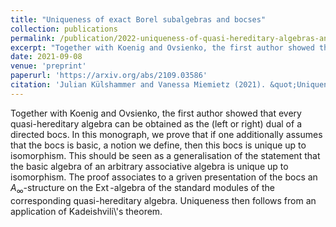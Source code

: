 ```yaml
---
title: "Uniqueness of exact Borel subalgebras and bocses"
collection: publications
permalink: /publication/2022-uniqueness-of-quasi-hereditary-algebras-and-bocses
excerpt: "Together with Koenig and Ovsienko, the first author showed that every quasi-hereditary algebra can be obtained as the (left or right) dual of a directed bocs. In this monograph, we prove that if one additionally assumes that the bocs is basic, a notion we define, then this bocs is unique up to isomorphism. This should be seen as a generalisation of the statement that the basic algebra of an arbitrary associative algebra is unique up to isomorphism. The proof associates to a griven presentation of the bocs an $A_\infty$-structure on the $\operatorname{Ext}$-algebra of the standard modules of the corresponding quasi-hereditary algebra. Uniqueness then follows from an application of Kadeishvili\\'s theorem."
date: 2021-09-08
venue: 'preprint'
paperurl: 'https://arxiv.org/abs/2109.03586'
citation: 'Julian Külshammer and Vanessa Miemietz (2021). &quot;Uniqueness of exact Borel subalgebras and bocses.&quot;  <i>Preprint, arXiv: 2109.03586</i>.'
---
```

Together with Koenig and Ovsienko, the first author showed that every quasi-hereditary algebra can be obtained as the (left or right) dual of a directed bocs. In this monograph, we prove that if one additionally assumes that the bocs is basic, a notion we define, then this bocs is unique up to isomorphism. This should be seen as a generalisation of the statement that the basic algebra of an arbitrary associative algebra is unique up to isomorphism. The proof associates to a griven presentation of the bocs an $A_\infty$-structure on the $\operatorname{Ext}$-algebra of the standard modules of the corresponding quasi-hereditary algebra. Uniqueness then follows from an application of Kadeishvili\\'s theorem.

